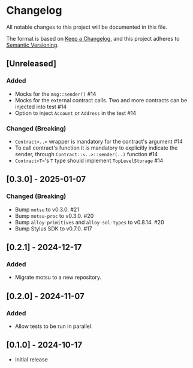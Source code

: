 # Changelog

All notable changes to this project will be documented in this file.

The format is based on [Keep a Changelog](https://keepachangelog.com/en/1.1.0/),
and this project adheres to [Semantic Versioning](https://semver.org/spec/v2.0.0.html).

## [Unreleased]

### Added

- Mocks for the `msg::sender()` #14
- Mocks for the external contract calls. 
  Two and more contracts can be injected into test #14
- Option to inject `Account` or `Address` in the test #14

### Changed (Breaking)

- `Contract<..>` wrapper is mandatory for the contract's argument #14
- To call contract's function it is mandatory to explicitly indicate the sender,
  through `Contract::<..>::sender(..)` function #14
- `Contract<T>`'s `T` type should implement `TopLevelStorage` #14

## [0.3.0] - 2025-01-07

### Changed (Breaking)

- Bump `motsu` to v0.3.0. #21
- Bump `motsu-proc` to v0.3.0. #20
- Bump `alloy-primitives` and `alloy-sol-types` to v0.8.14. #20
- Bump Stylus SDK to v0.7.0. #17

## [0.2.1] - 2024-12-17

### Added

- Migrate motsu to a new repository.

## [0.2.0] - 2024-11-07

### Added

- Allow tests to be run in parallel.

## [0.1.0] - 2024-10-17

- Initial release
